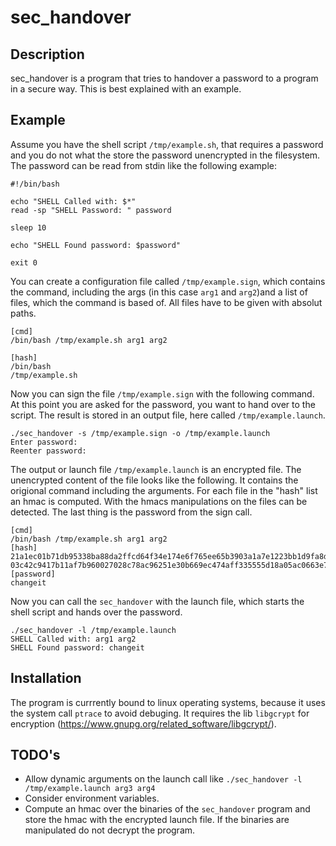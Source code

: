 # sec_handover

## Description

sec_handover is a program that tries to handover a password to a program in a secure way.
This is best explained with an example.

## Example

Assume you have the shell script `/tmp/example.sh`, that requires a password and you
do not what the store the password unencrypted in the filesystem.
The password can be read from stdin like the following example:

```shell
#!/bin/bash

echo "SHELL Called with: $*"
read -sp "SHELL Password: " password

sleep 10

echo "SHELL Found password: $password"

exit 0
```
You can create a configuration file called `/tmp/example.sign`, which contains the 
command, including the args (in this case `arg1` and `arg2`)and a list of files, which 
the command is based of. All files have to be given with absolut paths.

```
[cmd]   
/bin/bash /tmp/example.sh arg1 arg2

[hash]
/bin/bash
/tmp/example.sh
```
Now you can sign the file `/tmp/example.sign` with the following command. At this point 
you are asked for the password, you want to hand over to the script. The result is stored
in an output file, here called `/tmp/example.launch`.

```
./sec_handover -s /tmp/example.sign -o /tmp/example.launch
Enter password:
Reenter password:
```
The output or launch file `/tmp/example.launch` is an encrypted file. The unencrypted 
content of the file looks like the following. It contains the origional command including
the arguments. For each file in the "hash" list an hmac is computed. With the hmacs 
manipulations on the files can be detected. The last thing is the password from the sign
call.

```
[cmd]
/bin/bash /tmp/example.sh arg1 arg2 
[hash]
21a1ec01b71db95338ba88da2ffcd64f34e174e6f765ee65b3903a1a7e1223bb1d9fa8d08f540d62c619b3372511e2a1d92b9164a61e6cafaa4aa66216be5781=/bin/bash
03c42c9417b11af7b960027028c78ac96251e30b669ec474aff335555d18a05ac0663e788153360230eca44e88987836ede40bdaadf0a364651b835d0a68b1d0=/tmp/example.sh
[password]
changeit
```
Now you can call the `sec_handover` with the launch file, which starts the shell script and hands over the password.

```
./sec_handover -l /tmp/example.launch
SHELL Called with: arg1 arg2
SHELL Found password: changeit
```

## Installation

The program is currrently bound to linux operating systems, because it uses the system call `ptrace` to avoid debuging.
It requires the lib `libgcrypt` for encryption (https://www.gnupg.org/related_software/libgcrypt/).

## TODO's

* Allow dynamic arguments on the launch call like `./sec_handover -l /tmp/example.launch arg3 arg4`
* Consider environment variables.
* Compute an hmac over the binaries of the `sec_handover` program and store the hmac with the encrypted
launch file. If the binaries are manipulated do not decrypt the program.

